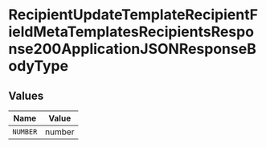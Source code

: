 # RecipientUpdateTemplateRecipientFieldMetaTemplatesRecipientsResponse200ApplicationJSONResponseBodyType


## Values

| Name     | Value    |
| -------- | -------- |
| `NUMBER` | number   |